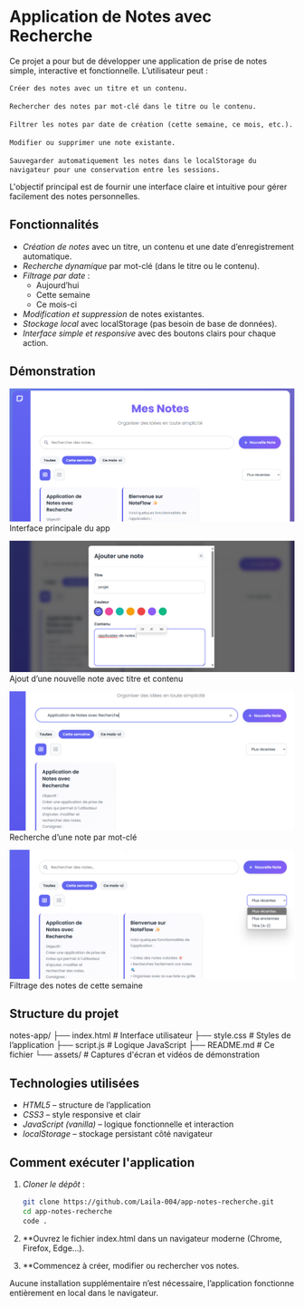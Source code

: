 #  Application de Notes avec Recherche
Ce projet a pour but de développer une application de prise de notes simple, interactive et fonctionnelle. L’utilisateur peut :

    Créer des notes avec un titre et un contenu.

    Rechercher des notes par mot-clé dans le titre ou le contenu.

    Filtrer les notes par date de création (cette semaine, ce mois, etc.).

    Modifier ou supprimer une note existante.

    Sauvegarder automatiquement les notes dans le localStorage du navigateur pour une conservation entre les sessions.

L'objectif principal est de fournir une interface claire et intuitive pour gérer facilement des notes personnelles.

##  Fonctionnalités

- *Création de notes* avec un titre, un contenu et une date d’enregistrement automatique.
- *Recherche dynamique* par mot-clé (dans le titre ou le contenu).
- *Filtrage par date* :
  - Aujourd’hui
  - Cette semaine
  - Ce mois-ci
- *Modification et suppression* de notes existantes.
- *Stockage local* avec localStorage (pas besoin de base de données).
- *Interface simple et responsive* avec des boutons clairs pour chaque action.

##  Démonstration

![Interface principale](assets\interface.png)
Interface principale du app

![Ajout d'une note](assets\Ajout.png)
Ajout d’une nouvelle note avec titre et contenu

![Recherche](assets\Recherche.png)
Recherche d’une note par mot-clé

![Filtrage](assets\Filtrage.png)
Filtrage des notes de cette semaine

##  Structure du projet
notes-app/
├── index.html         # Interface utilisateur
├── style.css          # Styles de l’application
├── script.js          # Logique JavaScript
├── README.md          # Ce fichier
└── assets/            # Captures d'écran et vidéos de démonstration

##  Technologies utilisées

- *HTML5* – structure de l’application
- *CSS3* – style responsive et clair
- *JavaScript (vanilla)* – logique fonctionnelle et interaction
- *localStorage* – stockage persistant côté navigateur

##  Comment exécuter l'application

1. *Cloner le dépôt* :
   ```bash
   git clone https://github.com/Laila-004/app-notes-recherche.git
   cd app-notes-recherche
   code .
2. **Ouvrez le fichier index.html dans un navigateur moderne (Chrome, Firefox, Edge...).

3. **Commencez à créer, modifier ou rechercher vos notes.

Aucune installation supplémentaire n’est nécessaire, l’application fonctionne entièrement en local dans le navigateur.